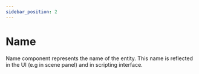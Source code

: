 ```yaml
---
sidebar_position: 2
---
```


# Name

Name component represents the name of the entity. This name is reflected in the UI (e.g in scene panel) and in scripting interface.
